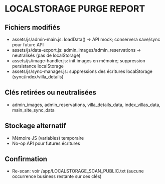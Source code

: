 # LOCALSTORAGE PURGE REPORT

## Fichiers modifiés
- assets/js/admin-main.js: loadData() → API mock; conservera save/sync pour future API
- assets/js/data-export.js: admin_images/admin_reservations → neutralisés (pas de localStorage)
- assets/js/image-handler.js: init images en mémoire; suppression persistance localStorage
- assets/js/sync-manager.js: suppressions des écritures localStorage (sync/index/villa_details)

## Clés retirées ou neutralisées
- admin_images, admin_reservations, villa_details_data, index_villas_data, main_site_sync_data

## Stockage alternatif
- Mémoire JS (variables) temporaire
- No-op API pour futures écritures

## Confirmation
- Re-scan: voir /app/LOCALSTORAGE_SCAN_PUBLIC.txt (aucune occurrence business restante sur ces clés)

